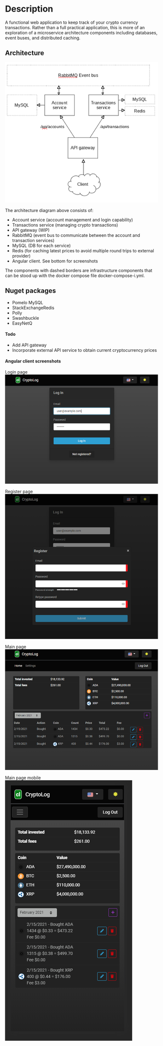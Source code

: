 # Description

A functional web application to keep track of your crypto currency transactions. Rather than a full practical application, this is more of an exploration of a microservice architecture components including databases, event buses, and distributed caching.

## Architecture

![arch](doc/arch.png)

The architecture diagram above consists of:

- Account service (account management and login capability)
- Transactions service (managing crypto transactions)
- API gateway (WIP)
- RabbitMQ (event bus to communicate between the account and transaction services)
- MySQL (DB for each service)
- Redis (for caching latest prices to avoid multiple round trips to external provider)
- Angular client. See bottom for screenshots

The components with dashed borders are infrastructure components that can be stood up with the docker compose file docker-compose-i.yml.

## Nuget packages
- Pomelo MySQL
- StackExchangeRedis
- Polly
- Swashbuckle
- EasyNetQ

#### Todo
- Add API gateway
- Incorporate external API service to obtain current cryptocurrency prices


#### Angular client screenshots

Login page
![login](doc/client-login.png)

Register page
![register](doc/client-register.png)

Main page
![main screen](doc/client-main.png)

Main page mobile
![responsive](doc/client-mobile.png)
